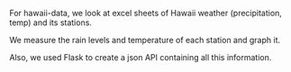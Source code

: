 For hawaii-data, we look at excel sheets of Hawaii weather (precipitation, temp) and its stations.

We measure the rain levels and temperature of each station and graph it.

Also, we used Flask to create a json API containing all this information.
